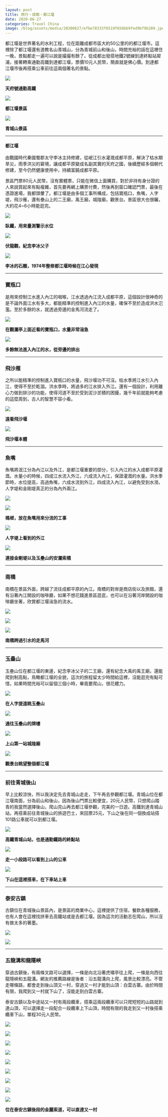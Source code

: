 ```yaml
---
layout: post 
title: 旅行‧成都‧都江堰
date: 2020-06-27   
categories: Travel China 
image: /blog/assets/media/20200627/efbe78333f6519f658bb9fed9bf9b289.jpeg
---
```


都江堰是世界著名的水利工程，位在距離成都市區大約50公里的的都江堰市。這裡除了都江堰還有道教名山青城山，分為青城前山和後山，時間充裕的話在這裡住一晚，景點都走一遍可以說是撮撮有餘了。從成都出發搭地鐵2號線到達終點站犀浦，接著轉乘通勤高鐵到達都江堰，票價10元人民幣，簡直就是佛心價。到達都江堰市後再搭乘公車前往這兩個著名的景點。

![](/blog/assets/media/20200627/6d5e5e910a971adc246ee058a8b0cd12.jpeg)

**天府號通勤高鐵**

![](/blog/assets/media/20200627/40a78764aae7852e57af08a35ed2a8f0.jpeg)

**都江堰景區**

![](/blog/assets/media/20200627/a00605eb705478b8318cb34ccbe5576d.jpeg)

**青城山景區**

***
#### 都江堰

由戰國時代秦國蜀郡太守李冰主持修建，從岷江引水灌溉成都平原，解決了枯水期旱災，雨季洪災的窘境，讓成都平原變成名副其實的天府之國，後續歷經多個朝代修建，至今仍然健康使用中，持續富饒成都平原。

景區門票80元人民幣，沒有實體票，只能在微信上面購買，對於非持有身分證的人來說買起來有點複雜，首先要再網上購票付費，然後再到窗口確認門票，最後在憑證進場，我都頭暈了。都江堰是由多個工事所構成，包括寶瓶口，魚嘴，人字堤，飛沙雁，還有壘山上的二王廟，禹王廟，城隍廟，觀景台。景區很大也很曬，大約花4\~6小時能逛完。

![](/blog/assets/media/20200627/4428f24adbd35605d7bcc2d2d64bb5e2.jpeg)

**臥鐵，用來量測警示水位**

![](/blog/assets/media/20200627/9528a0f56c0cf5950915d6f152d19c06.jpeg)

**伏龍觀，紀念李冰父子**

![](/blog/assets/media/20200627/7dca23c22d482cda819310e5f299e6db.jpeg)

**李冰的石雕，1974年整修都江堰時候在江心發現**

***
### 寶瓶口

是用來控制江水進入內江的咽喉，江水透過內江流入成都平原，這個設計很神奇的是不論外面江水有多大，都能精準的控制進入內江的水量，確保不至於造成洪水氾濫。至於多餘的水，就透過旁邊的金馬河流走了。

![](/blog/assets/media/20200627/efbe78333f6519f658bb9fed9bf9b289.jpeg)

**在觀瀾亭上面近看的寶瓶口，水量非常湍急**

![](/blog/assets/media/20200627/ba9b68e6e137791cb5546a291d3feed4.jpeg)

**多餘無法進入內江的水，從旁邊的排出**

***
### 飛沙雁

之所以能精準的控制進入寶瓶口的水量，飛沙堰功不可沒。枯水季將江水引入內江，使得不至於乾涸。洪水季時，將過多的江水排入外江。還有一個設計，利用離心力做到排沙的功能，使得河道不至於受到泥沙淤積的困擾，幾千年前就能夠考慮的這麼周到，古人的智慧不容小看。

![](/blog/assets/media/20200627/4ac2e3eae55b0a5ae73c81ad7d1bbbd5.jpeg)

**遠看飛沙堰**

![](/blog/assets/media/20200627/72a262c602c1bea8f2be0a6d41874ef3.jpeg)

**飛沙堰本體**

***
### 魚嘴

魚嘴將泯江分為內江以及外江，是都江堰重要的部分，引入內江的水入成都平原灌溉。水量小的時候，四成江水流入外江，六成流入內江，保證灌溉的水量。洪水季節時，水位提高，高過魚嘴，六成水流到外江，四成流入內江，以避免受到水澇。人字堤和金剛堤真正的分為內外兩江。

![](/blog/assets/media/20200627/ce7e73e7e659f2b4599c4c22abfdb1a9.jpeg)

![](/blog/assets/media/20200627/f591acb8b5d3668416b35d5e80c71086.jpeg)

**榪槎，放在魚嘴用來分流的工事**

![](/blog/assets/media/20200627/589546c4c9066af89d88e58c8a77379d.jpeg)

**人字堤上看到的外江**

![](/blog/assets/media/20200627/5502dd2b27a11d8bc3a41400b35a833a.jpeg)

**連接金剛堤以及玉壘山的安瀾索橋**

***
### 南橋

南橋在景區外面，跨越了流往成都平原的內江。南橋的對岸是商店街以及旅館，還有沿著內江開設的咖啡廳，如果不想花錢進景區逛逛，也可以在沿著河岸開設的咖啡廳坐著，欣賞都江堰湍急的流水。

![](/blog/assets/media/20200627/7b64f01578daa1c99fa976c9cce6938f.jpeg)

![](/blog/assets/media/20200627/b7355ff7a3b7bc232cd4da03958d8c66.jpeg)

![](/blog/assets/media/20200627/c369360e3c3f4aaa7622885eef6a907c.jpeg)

**南橋跨過引水的走馬河**

***
### 玉壘山

玉壘山位在都江堰的東邊，紀念李冰父子的二王廟，還有紀念大禹的禹王廟，還能爬到制高點，鳥瞰都江堰的全貌，這次的旅程留太少時間給這裡，沒能逛完有點可惜，如果時間充裕可以留個三個小時，畢竟要爬山，很花體力。

![](/blog/assets/media/20200627/633288a05ab1dc319510806d6c3fc40b.jpeg)

**在人字提遠眺玉壘山**

![](/blog/assets/media/20200627/124722faf259e17dc9889018986c6c39.jpeg)

**通往玉壘山的牌樓**

![](/blog/assets/media/20200627/72e8c7b4cb520c223a111d715767ebe7.jpeg)

**上山第一站城隍廟**

![](/blog/assets/media/20200627/46e2c5bb3e541e98d3f6ddea545f15b6.jpeg)

**觀景台眺望整個都江堰**

***
### 前往青城後山

早上比較涼快，所以我決定先去青城山走走，下午再去參觀都江堰。青城山位在都江堰南面，分為前山和後山，因為後山門票比較便宜，20元人民幣，只想爬山踏青的我當然選擇後山，爬山完山再去都江堰參觀，完美的一日遊。高鐵到達青城山站，再搭乘前往青城後山的旅遊巴士，來回票25元，下山之後在同一個換成站搭101路公車就可以到都江堰。

![](/blog/assets/media/20200627/f8447ffc4569f5a6e7383e41499f5057.jpeg)

**高鐵青城山站，也是通勤鐵路的終點站**

![](/blog/assets/media/20200627/010a9e4b681acc2782ea4df4f7c12800.jpeg)

**走一小段路可以看到上山的公車**

![](/blog/assets/media/20200627/e51d4707916d2c5b2a13cf0d8c1bd8e5.jpeg)

**下山在這裡搭車，在下車站上車**

***
### 泰安古鎮

古鎮位在青城後山景區內，是景區的商業中心，這裡提供了住宿，餐飲各種服務，也有人會在這裡找拼車去高鐵站或是去都江堰。因為這次的活動志在爬山，所以沒有做太多的著墨。

![](/blog/assets/media/20200627/9919f18803c1e5fa97453fa17a54d645.jpeg)

![](/blog/assets/media/20200627/dcc4dc9fb5f23ee72ebc9180562e3548.jpeg)

***
### 五龍溝和龍隱峽

穿過古鎮後，有兩條叉路可以選擇，一條是向北沿著虎嘯亭往上爬，一條是向西往龍隱峽和五龍溝。網友的推薦路線是後者：沿五龍溝向上爬，風景比較漂亮。不管走哪條路，都會走到後山頂又一村，穿過又一村才能到山頂：白雲古寨。由於時間有限，我爬到又一村就下山了，沒能走到白雲古寨。

泰安古鎮以及中途站又一村有兩段纜車，搭乘這兩段纜車可以只爬短短的山路就到達山頂，可以選擇走一段配合一段纜車上下山頂，時間有限的我走到又一村後搭乘纜車下山，單程30元人民幣。

![](/blog/assets/media/20200627/528c73f42a977fe42340f484f5cecf59.jpeg)

![](/blog/assets/media/20200627/af8025d5452bc1ffed043fd22d838f2a.jpeg)

![](/blog/assets/media/20200627/1568b5072b152ff9baefd096a142f242.jpeg)

![](/blog/assets/media/20200627/60f5b2f54fe9d89da5237032c43b9588.jpeg)

![](/blog/assets/media/20200627/f0d0f7b9b72e089354357314a1981644.jpeg)

![](/blog/assets/media/20200627/20509d323937e8521a60247d5123d54b.jpeg)

![](/blog/assets/media/20200627/e2668a2e20ab0c61a4b13901d2a6cf6c.jpeg)

![](/blog/assets/media/20200627/b72eb6943ae47ac828458ec95af97496.jpeg)

![](/blog/assets/media/20200627/6d409dee9d754e99333e0a73d2eaee04.jpeg)

**位在泰安古鎮後段的金麗索道，可以直達又一村**
